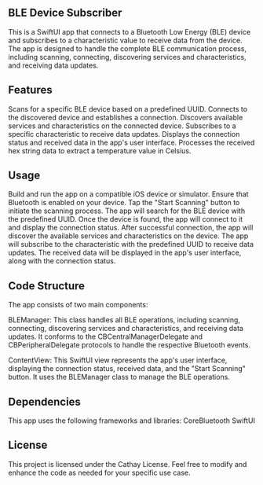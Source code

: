 BLE Device Subscriber
---
This is a SwiftUI app that connects to a Bluetooth Low Energy (BLE) device and subscribes to a characteristic value to receive data from the device. The app is designed to handle the complete BLE communication process, including scanning, connecting, discovering services and characteristics, and receiving data updates.

Features
---
Scans for a specific BLE device based on a predefined UUID.
Connects to the discovered device and establishes a connection.
Discovers available services and characteristics on the connected device.
Subscribes to a specific characteristic to receive data updates.
Displays the connection status and received data in the app's user interface.
Processes the received hex string data to extract a temperature value in Celsius.

Usage
---
Build and run the app on a compatible iOS device or simulator.
Ensure that Bluetooth is enabled on your device.
Tap the "Start Scanning" button to initiate the scanning process.
The app will search for the BLE device with the predefined UUID.
Once the device is found, the app will connect to it and display the connection status.
After successful connection, the app will discover the available services and characteristics on the device.
The app will subscribe to the characteristic with the predefined UUID to receive data updates.
The received data will be displayed in the app's user interface, along with the connection status.

Code Structure
---
The app consists of two main components:

BLEManager: This class handles all BLE operations, including scanning, connecting, discovering services and characteristics, and receiving data updates. It conforms to the CBCentralManagerDelegate and CBPeripheralDelegate protocols to handle the respective Bluetooth events.

ContentView: This SwiftUI view represents the app's user interface, displaying the connection status, received data, and the "Start Scanning" button. It uses the BLEManager class to manage the BLE operations.

Dependencies
---
This app uses the following frameworks and libraries:
CoreBluetooth
SwiftUI

License
---
This project is licensed under the Cathay License.
Feel free to modify and enhance the code as needed for your specific use case.
